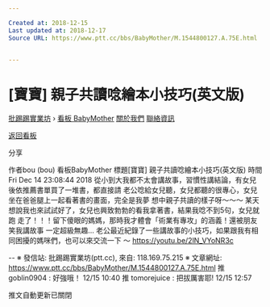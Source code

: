 ```yaml
---

Created at: 2018-12-15
Last updated at: 2018-12-17
Source URL: https://www.ptt.cc/bbs/BabyMother/M.1544800127.A.75E.html


---
```


# [寶寶] 親子共讀唸繪本小技巧(英文版)


[批踢踢實業坊](https://www.ptt.cc/bbs/) › [看板 BabyMother](https://www.ptt.cc/bbs/BabyMother/index.html) [關於我們](https://www.ptt.cc/about.html) [聯絡資訊](https://www.ptt.cc/contact.html)

[返回看板](https://www.ptt.cc/bbs/BabyMother/index.html)

分享

作者bou (bou)
看板BabyMother
標題\[寶寶\] 親子共讀唸繪本小技巧(英文版)
時間Fri Dec 14 23:08:44 2018
從小到大我都不太會講故事，習慣性講結論，有女兒後依推薦書單買了一堆書，都直接請 老公唸給女兒聽，女兒都聽的很專心，女兒坐在爸爸腿上一起看著書的畫面，完全是我夢 想中親子共讀的樣子呀～～～ 某天想說我也來試試好了，女兒也興致勃勃的看我拿著書，結果我唸不到5句，女兒就跑 走了！！！留下傻眼的媽媽，那時我才體會「術業有專攻」的涵義！還被朋友笑我講故事 一定超級無趣... 老公最近紀錄了一些講故事的小技巧，如果跟我有相同困擾的媽咪們，也可以來交流一下 ～ <https://youtu.be/2lN_VYoNR3c>

\-- ※ 發信站: 批踢踢實業坊(ptt.cc), 來自: 118.169.75.215 ※ 文章網址: <https://www.ptt.cc/bbs/BabyMother/M.1544800127.A.75E.html>
推 goblin0904 : 好強哦！ 12/15 10:40
推 tomorejuice : 把拔厲害耶! 12/15 12:57

推文自動更新已關閉

